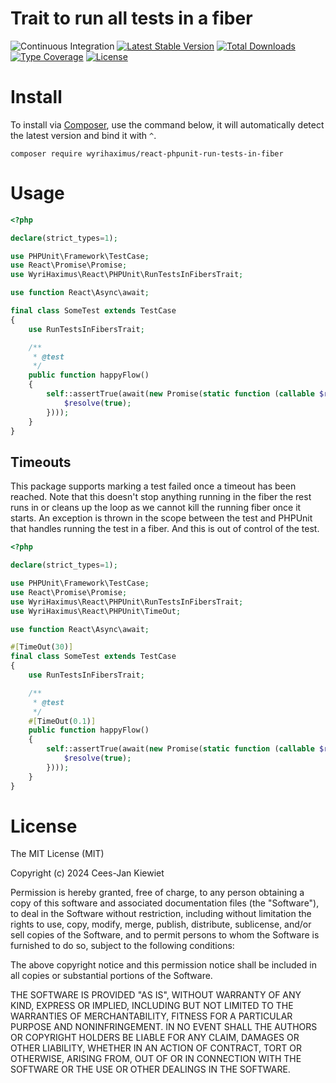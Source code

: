 # Trait to run all tests in a fiber

![Continuous Integration](https://github.com/wyrihaximus/reactphp-phpunit-run-tests-in-fiber/workflows/Continuous%20Integration/badge.svg)
[![Latest Stable Version](https://poser.pugx.org/wyrihaximus/react-phpunit-run-tests-in-fiber/v/stable.png)](https://packagist.org/packages/wyrihaximus/react-phpunit-run-tests-in-fiber)
[![Total Downloads](https://poser.pugx.org/wyrihaximus/react-phpunit-run-tests-in-fiber/downloads.png)](https://packagist.org/packages/wyrihaximus/react-phpunit-run-tests-in-fiber/stats)
[![Type Coverage](https://shepherd.dev/github/WyriHaximus/reactphp-phpunit-run-tests-in-fiber/coverage.svg)](https://shepherd.dev/github/WyriHaximus/reactphp-phpunit-run-tests-in-fiber)
[![License](https://poser.pugx.org/wyrihaximus/react-phpunit-run-tests-in-fiber/license.png)](https://packagist.org/packages/wyrihaximus/react-phpunit-run-tests-in-fiber)

# Install

To install via [Composer](http://getcomposer.org/), use the command below, it will automatically detect the latest version and bind it with `^`.

```
composer require wyrihaximus/react-phpunit-run-tests-in-fiber
```

# Usage

```php
<?php

declare(strict_types=1);

use PHPUnit\Framework\TestCase;
use React\Promise\Promise;
use WyriHaximus\React\PHPUnit\RunTestsInFibersTrait;

use function React\Async\await;

final class SomeTest extends TestCase
{
    use RunTestsInFibersTrait;

    /**
     * @test
     */
    public function happyFlow()
    {
        self::assertTrue(await(new Promise(static function (callable $resolve): void {
            $resolve(true);
        })));
    }
}
```

## Timeouts

This package supports marking a test failed once a timeout has been reached. Note that this doesn't stop anything
running in the fiber the rest runs in or cleans up the loop as we cannot kill the running fiber once it starts. An
exception is thrown in the scope between the test and PHPUnit that handles running the test in a fiber. And this is out
of control of the test.

```php
<?php

declare(strict_types=1);

use PHPUnit\Framework\TestCase;
use React\Promise\Promise;
use WyriHaximus\React\PHPUnit\RunTestsInFibersTrait;
use WyriHaximus\React\PHPUnit\TimeOut;

use function React\Async\await;

#[TimeOut(30)]
final class SomeTest extends TestCase
{
    use RunTestsInFibersTrait;

    /**
     * @test
     */
    #[TimeOut(0.1)]
    public function happyFlow()
    {
        self::assertTrue(await(new Promise(static function (callable $resolve): void {
            $resolve(true);
        })));
    }
}
```


# License

The MIT License (MIT)

Copyright (c) 2024 Cees-Jan Kiewiet

Permission is hereby granted, free of charge, to any person obtaining a copy
of this software and associated documentation files (the "Software"), to deal
in the Software without restriction, including without limitation the rights
to use, copy, modify, merge, publish, distribute, sublicense, and/or sell
copies of the Software, and to permit persons to whom the Software is
furnished to do so, subject to the following conditions:

The above copyright notice and this permission notice shall be included in all
copies or substantial portions of the Software.

THE SOFTWARE IS PROVIDED "AS IS", WITHOUT WARRANTY OF ANY KIND, EXPRESS OR
IMPLIED, INCLUDING BUT NOT LIMITED TO THE WARRANTIES OF MERCHANTABILITY,
FITNESS FOR A PARTICULAR PURPOSE AND NONINFRINGEMENT. IN NO EVENT SHALL THE
AUTHORS OR COPYRIGHT HOLDERS BE LIABLE FOR ANY CLAIM, DAMAGES OR OTHER
LIABILITY, WHETHER IN AN ACTION OF CONTRACT, TORT OR OTHERWISE, ARISING FROM,
OUT OF OR IN CONNECTION WITH THE SOFTWARE OR THE USE OR OTHER DEALINGS IN THE
SOFTWARE.

